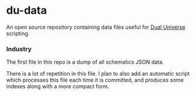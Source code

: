 # du-data

An open source repository containing data files useful for [Dual Universe](https://dualthegame.com) scripting.

### Industry

The first file in this repo is a dump of all schematics JSON data.

There is a lot of repetition in this file. I plan to also add an automatic script which processes this file each time it is committed, and produces some indexes along with a more compact form.